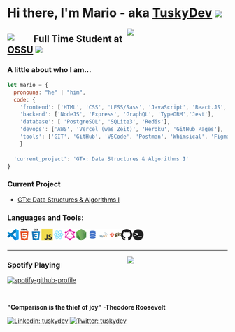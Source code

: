 <h1>
  Hi there, I'm Mario - aka
  <a href="https://tuskydev.com" target="_blank">TuskyDev</a>
  <img
    src="https://media.giphy.com/media/MwkyJ79beYGrhL56CF/giphy.gif"
    width= "70"
  />
</h1>

<img align='right' src="https://media.giphy.com/media/UvJQnKhuHajX0yZXYO/giphy.gif" width="230">

<!---
<img src="https://img.shields.io/website?label=Portfolio&style=for-the-badge&url=https://tuskydev.com/" href="https://tuskydev.com/"/>
-->

<h2>
  <img align="left" src="https://media.giphy.com/media/kKcKoPlL6RAtF6TZ0v/giphy.gif" width="60"/>

  Full Time Student at
  <a href="https://github.com/ossu/data-science" target="_blank">OSSU</a>
  <img
    src="https://media.giphy.com/media/okNF0ZTUeOQ2XavMLi/giphy.gif"
    width="40"
  />
</h2>

<h3>
  A little about who I am...
</h3>

```javascript
let mario = {
  pronouns: "he" | "him",
  code: {
    'frontend': ['HTML', 'CSS', 'LESS/Sass', 'JavaScript', 'React.JS', 'Next.JS','TypeScript', 'Styled-Components'],
    'backend': ['NodeJS', 'Express', 'GraphQL', 'TypeORM','Jest'],
    'database': [ 'PostgreSQL', 'SQLite3', 'Redis'],
    'devops': ['AWS', 'Vercel (was Zeit)', 'Heroku', 'GitHub Pages'],
    'tools': ['GIT', 'GitHub', 'VSCode', 'Postman', 'Whimsical', 'Figma', 'DB-Designer', 'React libraries'],
    }

  'current_project': 'GTx: Data Structures & Algorithms I'
}
```

### Current Project

- [GTx: Data Structures & Algorithms I](https://www.edx.org/learn/data-structures/the-georgia-institute-of-technology-data-structures-algorithms-i-arraylists-linkedlists-stacks-and-queues)

### Languages and Tools:

<img align="left" alt="Visual Studio Code" width="26px" src="https://raw.githubusercontent.com/github/explore/80688e429a7d4ef2fca1e82350fe8e3517d3494d/topics/visual-studio-code/visual-studio-code.png" />
<img align="left" alt="HTML5" width="26px" src="https://raw.githubusercontent.com/github/explore/80688e429a7d4ef2fca1e82350fe8e3517d3494d/topics/html/html.png" />
<img align="left" alt="CSS3" width="26px" src="https://raw.githubusercontent.com/github/explore/80688e429a7d4ef2fca1e82350fe8e3517d3494d/topics/css/css.png" />
<img align="left" alt="JavaScript" width="26px" src="https://raw.githubusercontent.com/github/explore/80688e429a7d4ef2fca1e82350fe8e3517d3494d/topics/javascript/javascript.png" />
<img align="left" alt="React" width="26px" src="https://raw.githubusercontent.com/github/explore/80688e429a7d4ef2fca1e82350fe8e3517d3494d/topics/react/react.png" />
<img align="left" alt="GraphQL" width="26px" src="https://raw.githubusercontent.com/github/explore/80688e429a7d4ef2fca1e82350fe8e3517d3494d/topics/graphql/graphql.png" />
<img align="left" alt="Node.js" width="26px" src="https://raw.githubusercontent.com/github/explore/80688e429a7d4ef2fca1e82350fe8e3517d3494d/topics/nodejs/nodejs.png" />
<img align="left" alt="SQL" width="26px" src="https://raw.githubusercontent.com/github/explore/80688e429a7d4ef2fca1e82350fe8e3517d3494d/topics/sql/sql.png" />
<img align="left" alt="MySQL" width="26px" src="https://raw.githubusercontent.com/github/explore/80688e429a7d4ef2fca1e82350fe8e3517d3494d/topics/mysql/mysql.png" />
<img align="left" alt="Git" width="26px" src="https://raw.githubusercontent.com/github/explore/80688e429a7d4ef2fca1e82350fe8e3517d3494d/topics/git/git.png" />
<img align="left" alt="GitHub" width="26px" src="https://raw.githubusercontent.com/github/explore/78df643247d429f6cc873026c0622819ad797942/topics/github/github.png" />
<img align="left" alt="Terminal" width="26px" src="https://raw.githubusercontent.com/github/explore/80688e429a7d4ef2fca1e82350fe8e3517d3494d/topics/terminal/terminal.png" />

<br />
<br/>

---

<img align='right' src="https://media.giphy.com/media/jSPJNgaJ2QSnjpGON9/giphy.gif" width="230">

<h3>
  Spotify Playing
</h3>

[![spotify-github-profile](https://spotify-github-profile.vercel.app/api/view?uid=312zj0dauzngy8xuzkuh27bn4&cover_image=true&theme=natemoo-re&show_offline=false&background_color=121212&interchange=true&bar_color=53b14f&bar_color_cover=true)](https://spotify-github-profile.vercel.app/api/view?uid=312zj0dauzngy8xuzkuh27bn4&redirect=true)

<br/>

<dl>
  <dt>
    <b>"Comparison is the thief of joy" -Theodore Roosevelt</b>
  </dt>
</dl>

[![Linkedin: tuskydev](https://img.shields.io/badge/-tuskydev-blue?style=flat-square&logo=Linkedin&logoColor=white&link=https://www.linkedin.com/in/tuskydev/)](https://www.linkedin.com/in/tuskydev/)
[![Twitter: tuskydev](https://img.shields.io/twitter/follow/tuskydev?style=social)](https://twitter.com/tuskydev)
